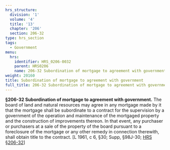 ```yaml
---
hrs_structure:
  division: '1'
  volume: '4'
  title: '13'
  chapter: '206'
  section: 206-32
type: hrs_section
tags:
  - Government
menu:
  hrs:
    identifier: HRS_0206-0032
    parent: HRS0206
    name: 206-32 Subordination of mortgage to agreement with government
weight: 20160
title: Subordination of mortgage to agreement with government
full_title: 206-32 Subordination of mortgage to agreement with government
---
```

**§206-32 Subordination of mortgage to agreement with government.** The board of land and natural resources may agree in any mortgage made by it that the mortgage shall be subordinate to a contract for the supervision by a government of the operation and maintenance of the mortgaged property and the construction of improvements thereon. In that event, any purchaser or purchasers at a sale of the property of the board pursuant to a foreclosure of the mortgage or any other remedy in connection therewith, shall obtain title to the contract. [L 1961, c 6, §30; Supp, §98J-30; [HRS §206-32](/title-13/chapter-206/section-206-32/)]